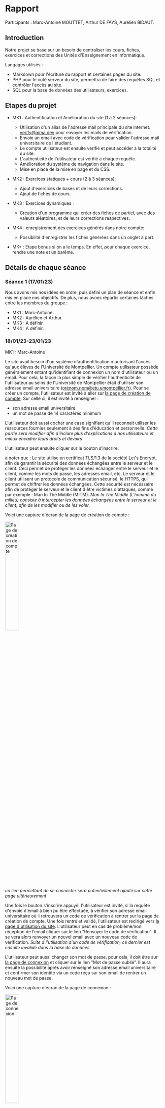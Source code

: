 # Rapport

Participants : Marc-Antoine MOUTTET, Arthur DE FAYS, Aurélien BIDAUT.

## Introduction

Notre projet se base sur un besoin de centraliser les cours, fiches, exercices et corrections des Unités d'Enseignement en informatique.

Langages utilisés :

- Markdown pour l'écriture du rapport et certaines pages du site.
- PHP pour le coté serveur du site, permettra de faire des requêtes SQL et contrôler l'accès au site.
- SQL pour la base de données des utilisateurs, exercices.

## Etapes du projet

- MK1 : Authentification et Amélioration du site (1 à 2 séances):

  - Utilisation d'un alias de l'adresse mail principale du site internet. verify@mma.dev pour envoyer les mails de vérification.
  - Envoie un email avec code de vérification pour valider l'adresse mail universitaire de l'étudiant.
  - Le compte utilisateur est ensuite vérifié et peut accéder à la totalité du site.
  - L'authenticité de l'utilisateur est vérifié à chaque requête.
  - Amélioration du système de navigation dans le site.
  - Mise en place de la mise en page et du CSS.

- MK2 : Exercices statiques + cours (2 à 3 séances):

  - Ajout d'exercices de bases et de leurs corrections.
  - Ajout de fiches de cours.

- MK3 : Exercices dynamiques :

  - Création d'un programme qui créer des fiches de partiel, avec des valeurs aléatoires, et de leurs corrections respectives.

- MK4 : enregistrement des exercices générés dans notre compte:

  - Possibilité d'enregistrer les fiches générées dans un onglet à part.

- MK+ : Etape bonus si on a le temps. En effet, pour chaque exercice, rendre une note et un barême.

## Détails de chaque séance

### Séance 1 (17/01/23)

Nous avons mis nos idées en ordre, puis défini un plan de séance et enfin mis en place nos objectifs. De plus, nous avons répartis certaines tâches entre les membres du groupe :

- MK1 : Marc-Antoine.
- MK2 : Aurélien et Arthur.
- MK3 : A définir.
- MK4 : A définir.

### 18/01/23-23/01/23

MK1 : Marc-Antoine

Le site avait besoin d'un système d'authentification n'autorisant l'accès qu'aux élèves de l'Université de Montpellier. Un compte utilisateur possède généralement entant qu'identifiant de connexion un nom d'utilisateur ou un email. Pour cela, la façon la plus simple de vérifier l'authenticité de l'utilisateur au seins de l'Université de Montpellier était d'utiliser son adresse email universitaire (prénom.nom@etu.umontpellier.fr). Pour se créer un compte, l'utilisateur est invité à aller sur [la page de création de compte](https://mma.dev/um/signup.html). Sur celle ci, il est invité à renseigner :

- son adresse email universitaire
- un mot de passe de 14 caractères minimum

L'utilisateur doit aussi cocher une case signifiant qu'il reconnait utiliser les ressources fournies seulement à des fins d'éducation et personnelle. _Cette partie sera modifier afin d'inclure plus d'explications à nos utilisateurs et mieux encadrer leurs droits et devoirs_

L'utilisateur peut ensuite cliquer sur le bouton s'inscrire.

à noter que : Le site utilise un certificat TLS/1.3 de la société Let's Encrypt, afin de garantir la sécurité des données échangées entre le serveur et le client. Ceci permet de protéger les données échanger entre le serveur et le client, comme les mots de passe, les adresses email, etc. Le serveur et le client utilisent un protocole de communication sécurisé, le HTTPS, qui permet de chiffrer les données échangées. Cette sécurité est nécéssaire afin de protéger le serveur et le client d'être victimes d'attaques, comme par exemple : Man In The Middle (MITM). _Man In The Middle (L'homme du milieu) consiste à intercepter les données échangées entre le serveur et le client, afin de les modifier ou de les voler._

Voici une capture d'écran de la page de création de compte :

<img alt="Page de création de compte" src="assets/signup.png" height="30%" width="auto">

_un lien permettant de se connecter sera potentiellement ajouté sur cette page ultérieurement_

Une fois le bouton s'inscrire appuyé, l'utilisateur est invité, si la requête d'envoie d'email à bien pu être effectuée, à vérifier son adresse email universitaire où il retrouvera un code de vérification à rentrer sur la page de création de compte. Une fois rentré et validé, l'utilisateur est redirigé vers [la page d'utilisation du site](https://mma.dev/um/connected.html). L'utilisateur peut en cas de problème/non réception de l'email cliquer sur le lien "Renvoyer le code de vérification". Il se vera alors renvoyer un nouvel email avec un nouveau code de vérification. _Suite à l'utilisation d'un code de vérification, ce dernier est ensuite invalidé dans la base de données._

L'utilisateur peut aussi changer son mot de passe, pour cela, il doit être sur [la page de connexion](https://mma.dev/um/login.html) et cliquer sur le lien "Mot de passe oublié". Il aura ensuite la possibilité après avoir renseigné son adresse email universitaire et confirmer son identité via un code reçu sur son email de rentrer un nouveau mot de passe.

Voici une capture d'écran de la page de connexion :

<img alt="Page de connexion" src="assets/login.png" height="30%" width="auto">

---

Afin de protéger toutes les pages du site, celles ci dès lors de leur requête par un utilisateur au serveur éxécutent un fichier php permettant de vérifier l'existence et l'authenticité de la session. Pour cela, nous utilisions `session_start()` qui nous permet de démarrer une session. Nous vérifions si les variables de session dont nous avons besoins existent, comme : le timestamp de création de session, l'email, le hash du mot de passe, l'ID utilisateur et l'ID de session php. Le timestamp de création de session est utilisé pour vérifier si la session n'a pas expiré. _Une session expire toutes les 24 heures, ceci afin d'assurer la sécurité du site et des utilisateurs._ Les autres variables de sessions servent afin que l'utilisateur puissent utiliser le site sans avoir à se reconnecter à chaque fois. Mais ces variables servent aussi à vérifier l'authenticité de l'utilisateur. L'email permet dans un premier temps de vérifier si le compte existe bel et bien. Le hash du mot de passe permet de vérifier si le mot de passe est valide, c'est à dire que celui de la session va être comparé à celui de la base de données, si ils sont identiques alors c'est bon. Le hash de mot de passe à un rôle similaire à un token, en cas de changement de mot de passe, celui là change et rend invalide toutes les autres sessions. L'ID de session est aussi envoyé au serveur, afin de vérifier si l'ID de session est valide. Ceci permet de limite le nombre de session simultanée d'un utilisateur à une seule afin d'améliorer la sécurité du site. Si une de ces variables n'existe pas ou n'est pas valide, l'utilisateur est redirigé vers [la page de connexion](https://mma.dev/um/login.html). Si toutes les variables sont valides, l'utilisateur peut accéder à la page demandée.  
L'ID de session est régénéré à chaque fois que l'utilisateur se connecte et est mis à jour dans la base de données, afin d'éviter les attaques de type fixation de session. _L'attaque par fixation de session consiste à forcer l'utilisateur à utiliser et entrer ses données sur une session que l'attaquant a créé, l'attaquant peut ensuite utiliser le numéro de session pour usurper l'utilisateur._

En résumé, le site permet pour le moment de se créer un compte, vérifier son compte via un code de vérification, changer son mot de passe, se connecter, accéder au contenu de certaines UEs et télécharger des fichiers.

Voici une capture d'écran de la page principale du site une fois connecté :

<img alt="Page principale du site quand l'utilisateur est connecté" src="assets/connected.png" height="70%" width="auto">

---

Voici une capture d'écran de la page de téléchargement d'un fichier :

<img alt="Page de téléchargement d'un fichier" src="assets/pdf_viewer.png" height="30%" width="auto">

---

Voici une capture d'écran de la page d'une UE :

<img alt="Page d'une UE" src="assets/ue.png" height="30%" width="auto">

---

Voici une capture d'écran de la page d'accueil du site :

<img alt="Page d'accueil du site" src="assets/homepage.png" height="70%" width="auto">

---

TODO : Nettoyer le code, ajouter des commentaires, mieux utiliser mes fonctions, protéger le téléchargement des fichiers, passer certaines pages HTML en PHP et vice versa.
